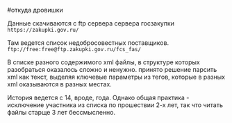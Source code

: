 #откуда дровишки

Данные скачиваются с ftp сервера сервера госзакупки
`https://zakupki.gov.ru/`

Там ведется список недобросовестных поставщиков.
`ftp://free:free@ftp.zakupki.gov.ru/fcs_fas/`

В списке разного содержимого xml файлы, в структуре которых разобраться оказалось сложно и ненужно.
принято решение парсить xml как текст, выделяя ключевые параметры из тегов, которые в разных xml оказываются в разных местах.

История ведется с 14, вроде, года. Однако общая практика - исключение участника из 
списка по прошествии 2-х лет, так что читать файлы старще 3 лет бессмысленно.
 

